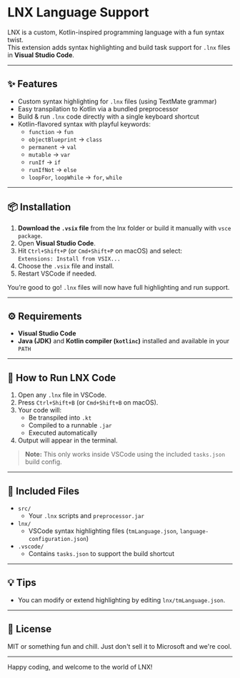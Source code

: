 # LNX Language Support

LNX is a custom, Kotlin-inspired programming language with a fun syntax twist.  
This extension adds syntax highlighting and build task support for `.lnx` files in **Visual Studio Code**.

---

## ✨ Features

- Custom syntax highlighting for `.lnx` files (using TextMate grammar)
- Easy transpilation to Kotlin via a bundled preprocessor
- Build & run `.lnx` code directly with a single keyboard shortcut
- Kotlin-flavored syntax with playful keywords:
  - `function` → `fun`
  - `objectBlueprint` → `class`
  - `permanent` → `val`
  - `mutable` → `var`
  - `runIf` → `if`
  - `runIfNot` → `else`
  - `loopFor`, `loopWhile` → `for`, `while`

---

## 📦 Installation

1. **Download the `.vsix` file** from the lnx folder or build it manually with `vsce package`.
2. Open **Visual Studio Code**.
3. Hit `Ctrl+Shift+P` (or `Cmd+Shift+P` on macOS) and select:  
   `Extensions: Install from VSIX...`
4. Choose the `.vsix` file and install.
5. Restart VSCode if needed.

You’re good to go! `.lnx` files will now have full highlighting and run support.

---

## ⚙️ Requirements

- **Visual Studio Code**
- **Java (JDK)** and **Kotlin compiler (`kotlinc`)** installed and available in your `PATH`

---

## 🚀 How to Run LNX Code

1. Open any `.lnx` file in VSCode.
2. Press `Ctrl+Shift+B` (or `Cmd+Shift+B` on macOS).
3. Your code will:
   - Be transpiled into `.kt`
   - Compiled to a runnable `.jar`
   - Executed automatically
4. Output will appear in the terminal.

> **Note:** This only works inside VSCode using the included `tasks.json` build config.

---

## 📁 Included Files

- `src/`
  - Your `.lnx` scripts and `preprocessor.jar`
- `lnx/`
  - VSCode syntax highlighting files (`tmLanguage.json`, `language-configuration.json`)
- `.vscode/`
  - Contains `tasks.json` to support the build shortcut

---

## 💡 Tips

- You can modify or extend highlighting by editing `lnx/tmLanguage.json`.

---

## 📜 License

MIT or something fun and chill. Just don't sell it to Microsoft and we're cool.

---

Happy coding, and welcome to the world of LNX! 

